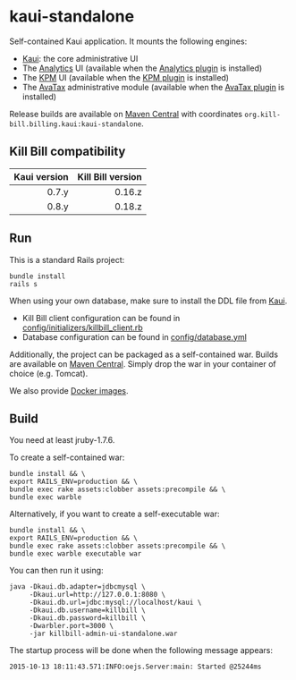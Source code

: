 kaui-standalone
===============

Self-contained Kaui application. It mounts the following engines:

* [Kaui](https://github.com/killbill/killbill-admin-ui): the core administrative UI
* The [Analytics](https://github.com/killbill/killbill-analytics-ui) UI (available when the [Analytics plugin](https://github.com/killbill/killbill-analytics-plugin) is installed)
* The [KPM](https://github.com/killbill/killbill-kpm-ui) UI (available when the [KPM plugin](https://github.com/killbill/killbill-kpm-plugin) is installed)
* The [AvaTax](https://github.com/killbill/killbill-avatax-ui) administrative module (available when the [AvaTax plugin](https://github.com/killbill/killbill-avatax-plugin) is installed)

Release builds are available on [Maven Central](http://search.maven.org/#search%7Cga%7C1%7Cg%3A%22org.kill-bill.billing.kaui%22%20AND%20a%3A%22kaui-standalone%22) with coordinates `org.kill-bill.billing.kaui:kaui-standalone`.

Kill Bill compatibility
-----------------------

| Kaui version | Kill Bill version |
| -----------: | ----------------: |
| 0.7.y        | 0.16.z            |
| 0.8.y        | 0.18.z            |

Run
---

This is a standard Rails project:

```
bundle install
rails s
```

When using your own database, make sure to install the DDL file from [Kaui](https://raw.github.com/killbill/killbill-admin-ui/master/db/ddl.sql).

* Kill Bill client configuration can be found in [config/initializers/killbill_client.rb](https://github.com/killbill/killbill-admin-ui-standalone/blob/master/config/initializers/killbill_client.rb)
* Database configuration can be found in [config/database.yml](https://github.com/killbill/killbill-admin-ui-standalone/blob/master/config/database.yml)

Additionally, the project can be packaged as a self-contained war. Builds are available on [Maven Central](http://search.maven.org/#search%7Cga%7C1%7Cg%3A%22org.kill-bill.billing.kaui%22%20a%3A%22kaui-standalone%22). Simply drop the war in your container of choice (e.g. Tomcat).

We also provide [Docker images](https://hub.docker.com/r/killbill/kaui/).

Build
-----

You need at least jruby-1.7.6.

To create a self-contained war:

```
bundle install && \
export RAILS_ENV=production && \
bundle exec rake assets:clobber assets:precompile && \
bundle exec warble
```

Alternatively, if you want to create a self-executable war:

```
bundle install && \
export RAILS_ENV=production && \
bundle exec rake assets:clobber assets:precompile && \
bundle exec warble executable war
```

You can then run it using:

```
java -Dkaui.db.adapter=jdbcmysql \
     -Dkaui.url=http://127.0.0.1:8080 \
     -Dkaui.db.url=jdbc:mysql://localhost/kaui \
     -Dkaui.db.username=killbill \
     -Dkaui.db.password=killbill \
     -Dwarbler.port=3000 \
     -jar killbill-admin-ui-standalone.war
```

The startup process will be done when the following message appears:

```
2015-10-13 18:11:43.571:INFO:oejs.Server:main: Started @25244ms
```

